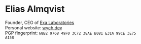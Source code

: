 # Elias Almqvist
Founder, CEO of <a href="https://exalaboratories.com/" target="_blank">Exa Laboratories</a><br>
Personal website: <a href="https://wych.dev" target="_blank">wych.dev</a><br>
PGP fingerprint: <code>68B2 9768 49F0 3C72 38AE B081 E31A 99CE 3E75 A158</code><br>
